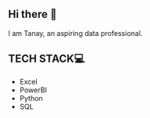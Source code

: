 ## Hi there 👋

I am Tanay, an aspiring data professional.

## TECH STACK💻
- Excel
- PowerBI
- Python
- SQL
